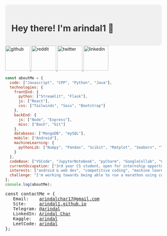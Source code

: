 <div style="background-color: #f0f0f0; padding: 20px; border-radius: 10px;">
  <h1 style="color: #333;">Hey there! I'm arindal1 🚀</h1>
</div>

<a href="https://github.com/arindal1">
  <img src="github.jpg" alt="github" width="80px">
</a>
<a href="https://www.reddit.com/user/MasterNoir">
  <img src="reddit.jpg" alt="reddit" width="80px">
</a>
<a href="https://twitter.com/arindal_17">
  <img src="twitter.jpg" alt="twitter" width="80px">
</a>
<a href="https://www.linkedin.com/in/arindalchar/">
  <img src="linkedin.jpg" alt="linkedin" width="80px">
</a>

```javascript
const aboutMe = {
  code: ["Javascript", "CPP", "Python", "Java"],
  technologies: {
    frontEnd: {
      python: ["Streamlit", "Flask"],
      js: ["React"],
      css: ["Tailwinds", "Sass", "Bootstrap"]
    },
    backEnd: {
      js: ["Node", "Express"],
      misc: ["Bash", "Git"]
    },
    databases: ["MongoDB", "mySQL"],
    mobile: ["Android"],
    machineLearning: {
      pythonLib: ["Numpy", "Pandas", "Scikit", "Matplot", "Seaborn", "TensorFlow", "Keras", "OpenCV"]
    }
  },
  codeBase: ["VSCode", "JupyterNotebook", "pyCharm", "GoogleCollab", "Obsidian"],
  currentOccupation: ["3rd year CS student, open for internship opportunities"],
  interests: ["android & web dev", "competitive coding", "machine learning", "tech and more..."],
  challenge: "I'm working towards being able to run a marathon using code"
};
console.log(aboutMe);
```

<pre>
const contactMe = {
   Email:    <a href = "mailto: arindalchar17@gmail.com">arindalchar17@gmail.com</a>
   Site:     <a href="https://arindal1.github.io/portfolio-website/">arindal1.github.io</a>
   Telegram: <a href="https://t.me/arindal">@arindal</a>
   LinkedIn: <a href="https://www.linkedin.com/in/arindalchar/">Arindal Char</a>
   Kaggle:   <a href="https://www.kaggle.com/arindal">arindal</a>
   LeetCode: <a href="https://leetcode.com/arindal/">arindal</a>
};
</pre>

